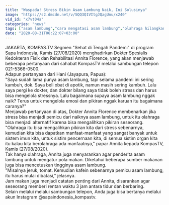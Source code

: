 ```yaml
---
title: "Waspada! Stress Bikin Asam Lambung Naik, Ini Solusinya"
image: "https://s2.dmcdn.net/v/SQQ3Q1VItgJQagUnu/x240"
vid_id: "x7vt04a"
categories: "news"
tags: ["asam lambung","cara mengatasi asam lambung","olahraga hilangkan stress"]
date: "2020-08-31T06:22:07+03:00"
---
```

JAKARTA, KOMPAS.TV  Segmen &quot;Sehat di Tengah Pandemi&quot; di program Sapa Indonesia, Kamis (27/08/2020) menghadirkan Dokter Spesialis Kedokteran Fisik dan Rehabilitasi Annita Florence, yang akan menjawab beberapa pertanyaan dari sahabat KompasTV melalui sambungan telepon 021-5366-0500.   <br>Adapun pertanyaan dari Hani (Jayapura, Papua):   <br>&quot;Saya sudah lama punya asam lambung, tapi selama pandemi ini sering kambuh, dok. Saya beli obat di apotik, namun masih sering kambuh. Lalu saya pergi ke dokter, dan dokter bilang saya tidak boleh stress dan harus bisa mengelola stressnya. Lalu bagaimana supaya asam lambung nggak naik? Terus untuk mengelola emosi dan pikiran nggak karuan itu bagaimana caranya?&quot;   <br>Menjawab pertanyaan di atas, Dokter Annita Florence membenarkan jika stress bisa menjadi pemicu dari naiknya asam lambung, untuk itu olahraga bisa menjadi alternatif karena bisa mengalihkan pikiran seseorang.   <br>&quot;Olahraga itu bisa mengalihkan pikiran kita dari stress sebenarnya, kemudian kita bisa dapatkan manfaat-manfaat yang sangat banyak untuk sistem imun kita, untuk sistim pencernaan kita, di semua sistim organ kita itu kalau kita berolahraga ada manfaatnya,&quot; papar Annita kepada KompasTV, Kamis (27/08/2020).   <br>Tak hanya olahraga, Annita juga menyarankan agar penderita asam lambung untuk mengatur pola makan. Diketahui beberapa sumber makanan juga bisa mencetuskan tingginya asam lambung.   <br>&quot;Misalnya jeruk, tomat. Kemudian kafein sebenarnya pemicu asam lambung, itu harus mulai dibatasi,&quot; jelasnya.   <br>Jam makan juga menjadi catatan penting dari Annita, disarankan agar seseorang memberi rentan waktu 3 jam antara tidur dan berbaring.   <br>Selain melalui melalui sambungan telepon, Anda juga bisa bertanya melalui akun Instagram @sapaindonesia_kompastv.   <br>
